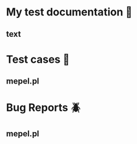 # My test documentation :open_file_folder:

text
----

# Test cases :paperclip:

## mepel.pl

# Bug Reports :beetle:

## mepel.pl

